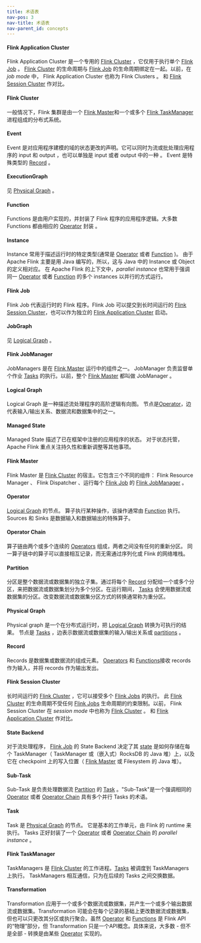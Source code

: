 ```yaml
---
title: 术语表
nav-pos: 3
nav-title: 术语表
nav-parent_id: concepts
---
```

<!--
Licensed to the Apache Software Foundation (ASF) under one
or more contributor license agreements.  See the NOTICE file
distributed with this work for additional information
regarding copyright ownership.  The ASF licenses this file
to you under the Apache License, Version 2.0 (the
"License"); you may not use this file except in compliance
with the License.  You may obtain a copy of the License at

  http://www.apache.org/licenses/LICENSE-2.0

Unless required by applicable law or agreed to in writing,
software distributed under the License is distributed on an
"AS IS" BASIS, WITHOUT WARRANTIES OR CONDITIONS OF ANY
KIND, either express or implied.  See the License for the
specific language governing permissions and limitations
under the License.
-->

#### Flink Application Cluster

Flink Application Cluster 是一个专用的 [Flink Cluster](#flink-cluster) ，它仅用于执行单个 [Flink Job](#flink-job) 。 [Flink Cluster](#flink-cluster) 的生命周期与 [Flink Job](#flink-job) 的生命周期绑定在一起。以前，在 *job mode* 中， Flink Application Cluster 也称为 Flink Clusters 。 和 [Flink Session Cluster](#flink-session-cluster) 作对比。

#### Flink Cluster

一般情况下，Flink 集群是由一个 [Flink Master](#flink-master)和一个或多个 [Flink TaskManager](#flink-taskmanager) 进程组成的分布式系统。

#### Event

Event 是对应用程序建模的域的状态更改的声明。它可以同时为流或批处理应用程序的 input 和 output ，也可以单独是 input 或者 output 中的一种 。 Event 是特殊类型的 [Record](#record) 。

#### ExecutionGraph

见 [Physical Graph](#physical-graph) 。

#### Function

Functions 是由用户实现的，并封装了 Flink 程序的应用程序逻辑。大多数 Functions 都由相应的 [Operator](#operator) 封装 。

#### Instance

Instance 常用于描述运行时的特定类型(通常是 [Operator](#operator) 或者 [Function](#function) )。 由于 Apache Flink 主要是用 Java 编写的，所以，这与 Java 中的 Instance 或 Object 的定义相对应。 在 Apache Flink 的上下文中，*parallel instance* 也常用于强调同一 [Operator](#operator) 或者 [Function](#function) 的多个 instances 以并行的方式运行。

#### Flink Job

Flink Job 代表运行时的 Flink 程序。Flink Job 可以提交到长时间运行的 [Flink Session Cluster](#flink-session-cluster)，也可以作为独立的 [Flink Application Cluster](#flink-application-cluster) 启动。

#### JobGraph

见 [Logical Graph](#logical-graph) 。

#### Flink JobManager

JobManagers 是在 [Flink Master](#flink-master) 运行中的组件之一。 JobManager 负责监督单个作业 [Tasks](#task) 的执行。以前，整个 [Flink Master](#flink-master) 都叫做 JobManager 。

#### Logical Graph

Logical Graph 是一种描述流处理程序的高阶逻辑有向图。 节点是[Operator](#operator)，边代表输入/输出关系、数据流和数据集中的之一。

#### Managed State

Managed State 描述了已在框架中注册的应用程序的状态。 对于状态托管， Apache Flink 重点关注持久性和重新调整等其他事项。

#### Flink Master

Flink Master 是 [Flink Cluster](#flink-cluster) 的宿主。它包含三个不同的组件： Flink Resource Manager 、 Flink Dispatcher 、运行每个 [Flink Job](#flink-job) 的 [Flink JobManager](#flink-jobmanager) 。

#### Operator

[Logical Graph](#logical-graph) 的节点。 算子执行某种操作，该操作通常由 [Function](#function) 执行。Sources 和 Sinks 是数据输入和数据输出的特殊算子。

#### Operator Chain

算子链由两个或多个连续的 [Operators](#operator) 组成，两者之间没有任何的重新分区。 同一算子链中的算子可以直接相互记录，而无需通过序列化或 Flink 的网络堆栈。

#### Partition

分区是整个数据流或数据集的独立子集。通过将每个 [Record](#record) 分配给一个或多个分区，来把数据流或数据集划分为多个分区。在运行期间， [Tasks](#task) 会使用数据流或数据集的分区。改变数据流或数据集分区方式的转换通常称为重分区。

#### Physical Graph

Physical graph 是一个在分布式运行时，把 [Logical Graph](#logical-graph) 转换为可执行的结果。 节点是 [Tasks](#task) ，边表示数据流或数据集的输入/输出关系或 [partitions](#partition) 。

#### Record

Records 是数据集或数据流的组成元素。 [Operators](#operator) 和 [Functions](#Function)接收 records 作为输入，并将 records 作为输出发出。

#### Flink Session Cluster

长时间运行的 [Flink Cluster](#flink-cluster) ，它可以接受多个 [Flink Jobs](#flink-job) 的执行。 此 [Flink Cluster](#flink-cluster) 的生命周期不受任何 [Flink Jobs](#flink-job) 生命周期的约束限制。以前， Flink Session Cluster 在 *session mode* 中也称为 [Flink Cluster](#flink-cluster) 。 和 [Flink Application Cluster](#flink-application-cluster)  作对比。

#### State Backend

对于流处理程序， [Flink Job](#flink-job) 的 State Backend 决定了其 [state](#managed-state) 是如何存储在每个 TaskManager（ TaskManager 或（嵌入式）RocksDB 的 Java 堆）上，以及它在 checkpoint 上的写入位置（ [Flink Master](#flink-master) 或 Filesystem 的 Java 堆）。

#### Sub-Task

Sub-Task 是负责处理数据流 [Partition](#partition) 的 [Task](#task) 。"Sub-Task"是一个强调相同的 [Operator](#operator) 或者 [Operator Chain](#operator-chain) 具有多个并行 Tasks 的术语。

#### Task

Task 是 [Physical Graph](#physical-graph) 的节点。 它是基本的工作单元，由 Flink 的 runtime 来执行。 Tasks 正好封装了一个 [Operator](#operator) 或者 [Operator Chain](#operator-chain) 的 *parallel instance* 。 

#### Flink TaskManager

TaskManagers 是 [Flink Cluster](#flink-cluster) 的工作进程。[Tasks](#task) 被调度到 TaskManagers 上执行。 TaskManagers 相互通信，只为在后续的 Tasks 之间交换数据。

#### Transformation

Transformation 应用于一个或多个数据流或数据集，并产生一个或多个输出数据流或数据集。Transformation 可能会在每个记录的基础上更改数据流或数据集，但也可以只更改其分区或执行聚合。虽然 [Operator](#operator) 和 [Functions](#function) 是 Flink API 的“物理”部分，但 Transformation 只是一个API概念。具体来说，大多数 - 但不是全部 - 转换是由某些 [Operator](#operator) 实现的。
